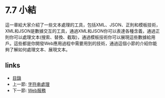 # 7.7 小結
這一章給大家介紹了一些文本處理的工具，包括XML、JSON、正則和模板技術，XML和JSON是數據交互的工具，通過XML和JSON你可以表達各種含義，通過正則你可以處理文本(搜索、替換、截取)，通過模板技術你可以展現這些數據給用戶。這些都是你開發Web應用過程中需要用到的技術，通過這個小節的介紹你能夠了解如何處理文本、展現文本。

## links
   * [目錄](<preface.md>)
   * 上一節: [字符串處理](<07.6.md>)
   * 下一節: [Web服務](<08.0.md>)
